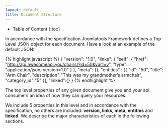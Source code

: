 ```yaml
---
layout: default
title: Document Structure
---
```


* Table of Content
{:toc}

In accordance with the specification Joomlatools Framework defines a Top Level JSON object for each document. Have a look at an example of the default JSON:

{% highlight javascript %}
    {
            "version": "1.0",
            "links": {
                "self": {
                    "href": "http://api.awesomeapi.you/chairs/?id=50&var1=y",
                    "type": "application/json; version=1.0"
                }
            },
            "meta": {},
            "entities" : [{
                "id": "50",
                "title": "Arm Chair",
                "description":"This was my grandmother’s armchair",
                "category_id":"5"
            }],
            "linked":{}
    }
{% endhighlight %}

The top level properties of any given document give you and your api consumers an idea of how they can query your resources.

We include 5 properties in this level and in accordance with the specification, no others are included: **version, links, meta, entities** and **linked**. We describe the major characteristics of each in the following sections.
